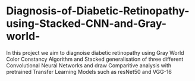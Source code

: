 # Diagnosis-of-Diabetic-Retinopathy-using-Stacked-CNN-and-Gray-world-

In this project we aim to diagnoise diabetic retinopathy using Gray World Color Constancy Algorithm and Stacked generalisation of three different Convolutional Neural Networks and draw Comparitive analysis with pretrained Transfer Learning Models such as resNet50 and VGG-16

